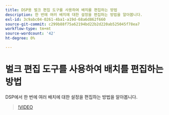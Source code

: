 ```yaml
---
title: DSP용 벌크 편집 도구를 사용하여 배치를 편집하는 방법
description: 한 번에 여러 배치에 대한 설정을 편집하는 방법을 알아봅니다.
exl-id: 3c9abc04-0261-4ba1-a19d-68a6d862f660
source-git-commit: c299b88f75a62194bd22b2d220ab525045f78ea7
workflow-type: tm+mt
source-wordcount: '42'
ht-degree: 0%

---
```


# 벌크 편집 도구를 사용하여 배치를 편집하는 방법

DSP에서 한 번에 여러 배치에 대한 설정을 편집하는 방법을 알아봅니다.

>[!VIDEO](https://video.tv.adobe.com/v/339205)
